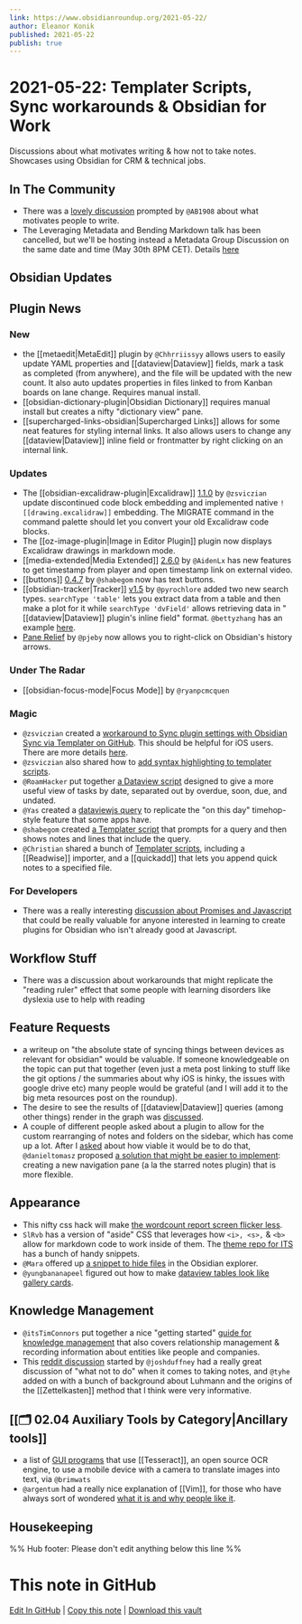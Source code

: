 ```yaml
---
link: https://www.obsidianroundup.org/2021-05-22/
author: Eleanor Konik
published: 2021-05-22
publish: true
---
```


# 2021-05-22: Templater Scripts, Sync workarounds & Obsidian for Work
Discussions about what motivates writing & how not to take notes. Showcases using Obsidian for CRM & technical jobs.

## In The Community

- There was a [lovely discussion](http://discordapp.com/channels/686053708261228577/744933215063638183/844726309410308177) prompted by `@AB1908` about what motivates people to write.
- The Leveraging Metadata and Bending Markdown talk has been cancelled, but we'll be hosting instead a Metadata Group Discussion on the same date and time (May 30th 8PM CET). Details [here](https://forum.obsidian.md/t/metadata-group-discussion-community-talk/)

## Obsidian Updates

## Plugin News

### New

- the [[metaedit|MetaEdit]] plugin by `@Chhrriissyy` allows users to easily update YAML properties and [[dataview|Dataview]] fields, mark a task as completed (from anywhere), and the file will be updated with the new count. It also auto updates properties in files linked to from Kanban boards on lane change. Requires manual install.
- [[obsidian-dictionary-plugin|Obsidian Dictionary]] requires manual install but creates a nifty "dictionary view" pane.
- [[supercharged-links-obsidian|Supercharged Links]] allows for some neat features for styling internal links. It also allows users to change any [[dataview|Dataview]] inline field or frontmatter by right clicking on an internal link.

### Updates

- The [[obsidian-excalidraw-plugin|Excalidraw]] [1.1.0](https://github.com/zsviczian/obsidian-excalidraw-plugin/releases) by `@zsviczian` update discontinued code block embedding and implemented native `![[drawing.excalidraw]]` embedding. The MIGRATE command in the command palette should let you convert your old Excalidraw code blocks.
- The [[oz-image-plugin|Image in Editor Plugin]] plugin now displays Excalidraw drawings in markdown mode.
- [[media-extended|Media Extended]] [2.6.0](https://github.com/alx-plugins/media-extended/releases/tag/2.6.0) by `@AidenLx` has new features to get timestamp from player and open timestamp link on external video.
- [[buttons]] [0.4.7](https://discord.com/channels/686053708261228577/771575014382108672/845040678840827975) by `@shabegom` now has text buttons.
- [[obsidian-tracker|Tracker]] [v1.5](https://github.com/pyrochlore/obsidian-tracker) by `@pyrochlore` added two new search types. `searchType 'table'` lets you extract data from a table and then make a plot for it while `searchType 'dvField'` allows retrieving data in "[[dataview|Dataview]] plugin's inline field" format. `@bettyzhang` has an example [here](https://discord.com/channels/686053708261228577/771575014382108672/845223773178691594).
- [Pane Relief](https://github.com/pjeby/pane-relief#readme) by `@pjeby` now allows you to right-click on Obsidian's history arrows.

### Under The Radar

- [[obsidian-focus-mode|Focus Mode]] by `@ryanpcmcquen`

### Magic

- `@zsviczian` created a [workaround to Sync plugin settings with Obsidian Sync via Templater on GitHub](https://github.com/SilentVoid13/Templater/discussions/211). This should be helpful for iOS users. There are more details [here](https://discord.com/channels/686053708261228577/840286238928797736/843217947488157716).
- `@zsviczian` also shared how to [add syntax highlighting to templater scripts](http://discordapp.com/channels/686053708261228577/840286238928797736/843409737562325022).
- `@RoamHacker` put together [a Dataview script](https://gist.github.com/roamhacker/4e019abd25c58de57376add6e3aa4173) designed to give a more useful view of tasks by date, separated out by overdue, soon, due, and undated.
- `@Yas` created a [dataviewjs query](https://discord.com/channels/686053708261228577/771575014382108672/843841380773658664) to replicate the "on this day" timehop-style feature that some apps have.
- `@shabegom` created [a Templater script](https://discord.com/channels/686053708261228577/771575014382108672/844016103109165076) that prompts for a query and then shows notes and lines that include the query.
- `@Christian` shared a bunch of [Templater scripts](https://github.com/chhoumann/Templater_Templates), including a [[Readwise]] importer, and a [[quickadd]] that lets you append quick notes to a specified file.

### For Developers

- There was a really interesting [discussion about Promises and Javascript](http://discordapp.com/channels/686053708261228577/840286238928797736/844549148904128512) that could be really valuable for anyone interested in learning to create plugins for Obsidian who isn't already good at Javascript.

## Workflow Stuff

- There was a discussion about workarounds that might replicate the "reading ruler" effect that some people with learning disorders like dyslexia use to help with reading

## Feature Requests

- a writeup on "the absolute state of syncing things between devices as relevant for obsidian" would be valuable. If someone knowledgeable on the topic can put that together (even just a meta post linking to stuff like the git options / the summaries about why iOS is hinky, the issues with google drive etc) many people would be grateful (and I will add it to the big meta resources post on the roundup).
- The desire to see the results of [[dataview|Dataview]] queries (among other things) render in the graph was [discussed](https://discord.com/channels/686053708261228577/694233507500916796/843116572167372820).
- A couple of different people asked about a plugin to allow for the custom rearranging of notes and folders on the sidebar, which has come up a lot. After I [asked](https://discord.com/channels/686053708261228577/707816848615407697/844722593025490944) about how viable it would be to do that, `@danieltomasz` proposed [a solution that might be easier to implement](https://discord.com/channels/686053708261228577/707816848615407697/844858290536972289): creating a new navigation pane (a la the starred notes plugin) that is more flexible.

## Appearance

- This nifty css hack will make [the wordcount report screen flicker less](https://forum.obsidian.md/t/word-count-adds-distracting-motion-to-status-bar/18253).
- `SlRvb` has a version of "aside" CSS that leverages how `<i>, <s>,` & `<b>` allow for markdown code to work inside of them. The [theme repo for ITS](https://github.com/SlRvb/Obsidian--ITS-Theme) has a bunch of handy snippets.
- `@Mara` offered up [a snippet to hide files](http://discordapp.com/channels/686053708261228577/702656734631821413/844823253554036766) in the Obsidian explorer.
- `@yungbananapeel` figured out how to make [dataview tables look like gallery cards](https://discord.com/channels/686053708261228577/771575014382108672/844453734724796467).

## Knowledge Management

- `@itsTimConnors` put together a nice "getting started" [guide for knowledge management](https://itstimconnors.com/a-builders-guide-to-note-taking/) that also covers relationship management & recording information about entities like people and companies.
- This [reddit discussion](https://www.reddit.com/r/ObsidianMD/comments/ng9pqg/how_not_to_take_smart_notes/) started by `@joshduffney` had a really great discussion of "what not to do" when it comes to taking notes, and `@tyhe` added on with a bunch of background about Luhmann and the origins of the [[Zettelkasten]] method that I think were very informative.

## [[🗂️ 02.04 Auxiliary Tools by Category|Ancillary tools]]

- a list of [GUI programs](https://tesseract-ocr.github.io/tessdoc/User-Projects-%E2%80%93-3rdParty.html) that use [[Tesseract]], an open source OCR engine, to use a mobile device with a camera to translate images into text, via `@brimwats`
- `@argentum` had a really nice explanation of [[Vim]], for those who have always sort of wondered [what it is and why people like it](http://discordapp.com/channels/686053708261228577/722584061087842365/844522162862030859).

## Housekeeping

%% Hub footer: Please don't edit anything below this line %%

# This note in GitHub

<span class="git-footer">[Edit In GitHub](https://github.dev/obsidian-community/obsidian-hub/blob/main/01%20-%20Community/Obsidian%20Roundup/2021-05-22%20Templater%20Scripts%2C%20Sync%20workarounds%20%26%20Obsidian%20for%20Work.md "git-hub-edit-note") | [Copy this note](https://raw.githubusercontent.com/obsidian-community/obsidian-hub/main/01%20-%20Community/Obsidian%20Roundup/2021-05-22%20Templater%20Scripts%2C%20Sync%20workarounds%20%26%20Obsidian%20for%20Work.md "git-hub-copy-note") | [Download this vault](https://github.com/obsidian-community/obsidian-hub/archive/refs/heads/main.zip "git-hub-download-vault") </span>
